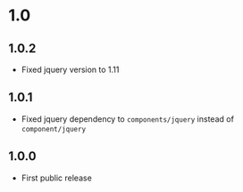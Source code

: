 # 1.0

## 1.0.2

* Fixed jquery version to 1.11

## 1.0.1

* Fixed jquery dependency to `components/jquery` instead of `component/jquery`

## 1.0.0

* First public release
